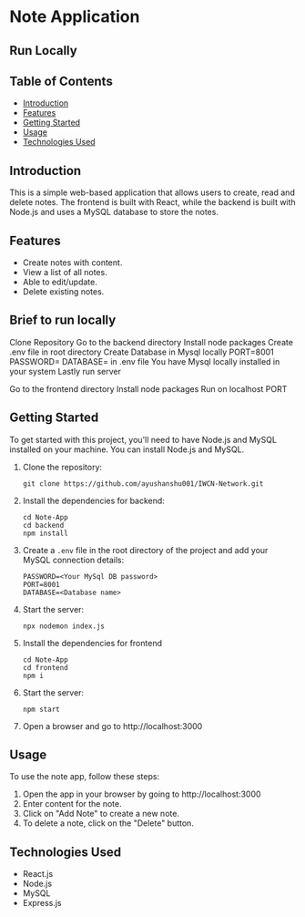 # Note Application

## Run Locally

## Table of Contents
- [Introduction](#introduction)
- [Features](#features)
- [Getting Started](#getting-started)
- [Usage](#usage)
- [Technologies Used](#technologies-used)


## Introduction
This is a simple web-based application that allows users to create, read and delete notes. The frontend is built with React, while the backend is built with Node.js and uses a MySQL database to store the notes.

## Features
- Create notes with content.
- View a list of all notes.
- Able to edit/update.
- Delete existing notes.

## Brief to run locally
Clone Repository
Go to the backend directory
Install node packages
Create .env file in root directory
Create Database in Mysql locally
PORT=8001 PASSWORD=<YOUR-PASSWORD> DATABASE=<YOUR-DB> in .env file
You have Mysql locally installed in your system
Lastly run server

Go to the frontend directory
Install node packages
Run on localhost PORT



## Getting Started
To get started with this project, you'll need to have Node.js and MySQL installed on your machine. You can install Node.js and MySQL.

1. Clone the repository:
    ```
    git clone https://github.com/ayushanshu001/IWCN-Network.git
    ```
    
2. Install the dependencies for backend:
    ```
    cd Note-App
    cd backend
    npm install
    
    ```
    
3.  Create a `.env` file in the root directory of the project and add your MySQL connection details:
    ```
    PASSWORD=<Your MySql DB password>
    PORT=8001
    DATABASE=<Database name>
    ```    
    
5.  Start the server:
    ```
    npx nodemon index.js
    ``` 
    
6.  Install the dependencies for frontend
     ```
    cd Note-App
    cd frontend
    npm i
    
    ```
    
8. Start the server:
    ```
    npm start
    ``` 

9. Open a browser and go to http://localhost:3000


## Usage
To use the note app, follow these steps:

1. Open the app in your browser by going to http://localhost:3000
2. Enter content for the note.
3. Click on "Add Note" to create a new note.
4. To delete a note, click on the "Delete" button.


## Technologies Used
- React.js
- Node.js
- MySQL
- Express.js



    
